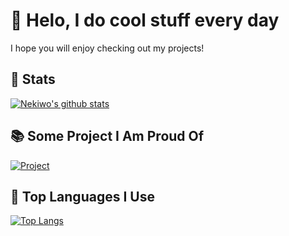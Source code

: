 # 👋 Helo, I do cool stuff every day
I hope you will enjoy checking out my projects!
## 💾 Stats
[![Nekiwo's github stats](https://github-readme-stats.vercel.app/api?username=Nekiwo&count_private=true&show_icons=true&theme=radical)](#)
## 📚 Some Project I Am Proud Of
[![Project](https://github-readme-stats.vercel.app/api/pin/?username=Nekiwo&repo=OpenForums&theme=radical)](#)
## 📘 Top Languages I Use
[![Top Langs](https://github-readme-stats.vercel.app/api/top-langs/?username=Nekiwo&theme=radical)](#)
